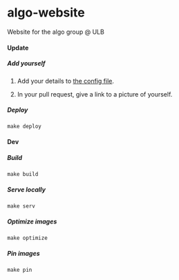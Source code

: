 # algo-website
Website for the algo group @ ULB

#### Update

##### Add yourself

 1. Add your details to
[the config file](https://github.com/aureooms-ulb/algo-website/blob/master/config.yml).

 2. In your pull request, give a link to a picture of yourself.

##### Deploy
```console
make deploy
```

#### Dev

##### Build
```console
make build
```

##### Serve locally
```console
make serv
```

##### Optimize images
```console
make optimize
```

##### Pin images
```console
make pin
```

